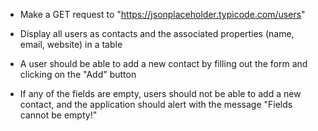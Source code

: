 - Make a GET request to "https://jsonplaceholder.typicode.com/users"

- Display all users as contacts and the associated properties (name, email, website) in a table

- A user should be able to add a new contact by filling out the form and clicking on the "Add" button

- If any of the fields are empty, users should not be able to add a new contact, and the application should alert with the message "Fields cannot be empty!"